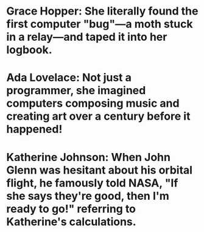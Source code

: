 # Grace Hopper: She literally found the first computer "bug"—a moth stuck in a relay—and taped it into her logbook.

# Ada Lovelace: Not just a programmer, she imagined computers composing music and creating art over a century before it happened!

# Katherine Johnson: When John Glenn was hesitant about his orbital flight, he famously told NASA, "If she says they're good, then I'm ready to go!" referring to Katherine's calculations.